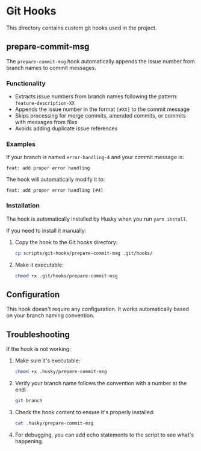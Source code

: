 # Git Hooks

This directory contains custom git hooks used in the project.

## prepare-commit-msg

The `prepare-commit-msg` hook automatically appends the issue number from branch names to commit messages.

### Functionality

- Extracts issue numbers from branch names following the pattern: `feature-description-XX`
- Appends the issue number in the format `[#XX]` to the commit message
- Skips processing for merge commits, amended commits, or commits with messages from files
- Avoids adding duplicate issue references

### Examples

If your branch is named `error-handling-4` and your commit message is:

```
feat: add proper error handling
```

The hook will automatically modify it to:

```
feat: add proper error handling [#4]
```

### Installation

The hook is automatically installed by Husky when you run `yarn install`.

If you need to install it manually:

1. Copy the hook to the Git hooks directory:

   ```bash
   cp scripts/git-hooks/prepare-commit-msg .git/hooks/
   ```

2. Make it executable:
   ```bash
   chmod +x .git/hooks/prepare-commit-msg
   ```

## Configuration

This hook doesn't require any configuration. It works automatically based on your branch naming convention.

## Troubleshooting

If the hook is not working:

1. Make sure it's executable:

   ```bash
   chmod +x .husky/prepare-commit-msg
   ```

2. Verify your branch name follows the convention with a number at the end:

   ```bash
   git branch
   ```

3. Check the hook content to ensure it's properly installed:

   ```bash
   cat .husky/prepare-commit-msg
   ```

4. For debugging, you can add echo statements to the script to see what's happening.
